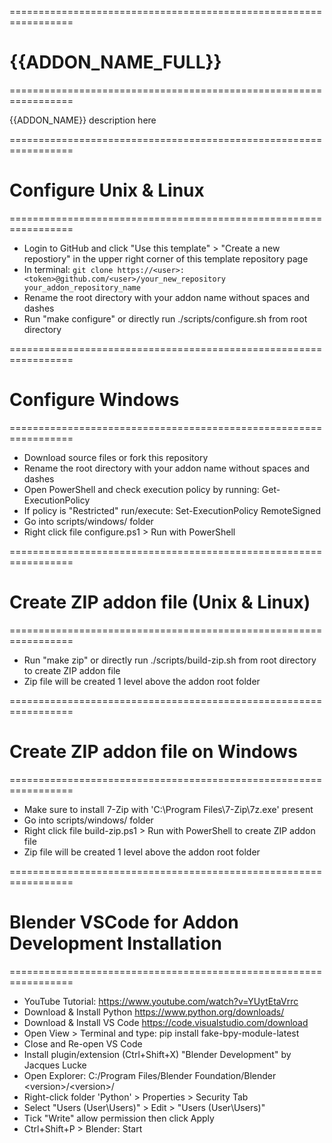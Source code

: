 =================================================================
# {{ADDON_NAME_FULL}}
=================================================================

{{ADDON_NAME}} description here

=================================================================
# Configure Unix & Linux
=================================================================

* Login to GitHub and click "Use this template" > "Create a new repostiory" in the upper right corner of this template repository page
* In terminal: `git clone https://<user>:<token>@github.com/<user>/your_new_repository your_addon_repository_name`
* Rename the root directory with your addon name without spaces and dashes
* Run "make configure" or directly run ./scripts/configure.sh from root directory

=================================================================
# Configure Windows
=================================================================

* Download source files or fork this repository
* Rename the root directory with your addon name without spaces and dashes
* Open PowerShell and check execution policy by running: Get-ExecutionPolicy
* If policy is "Restricted" run/execute: Set-ExecutionPolicy RemoteSigned
* Go into scripts/windows/ folder
* Right click file configure.ps1 > Run with PowerShell

=================================================================
# Create ZIP addon file (Unix & Linux)
=================================================================

* Run "make zip" or directly run ./scripts/build-zip.sh from root directory to create ZIP addon file
* Zip file will be created 1 level above the addon root folder

=================================================================
# Create ZIP addon file on Windows
=================================================================

* Make sure to install 7-Zip with 'C:\Program Files\7-Zip\7z.exe' present
* Go into scripts/windows/ folder
* Right click file build-zip.ps1 > Run with PowerShell to create ZIP addon file
* Zip file will be created 1 level above the addon root folder

=================================================================
# Blender VSCode for Addon Development Installation
=================================================================

* YouTube Tutorial: https://www.youtube.com/watch?v=YUytEtaVrrc
* Download & Install Python https://www.python.org/downloads/
* Download & Install VS Code https://code.visualstudio.com/download
* Open View > Terminal and type: pip install fake-bpy-module-latest
* Close and Re-open VS Code
* Install plugin/extension (Ctrl+Shift+X) "Blender Development" by Jacques Lucke
* Open Explorer: C:/Program Files/Blender Foundation/Blender &lt;version&gt;/&lt;version&gt;/
* Right-click folder 'Python' &gt; Properties &gt; Security Tab
* Select "Users (User\\Users)" &gt; Edit &gt; "Users (User\\Users)"
* Tick "Write" allow permission then click Apply
* Ctrl+Shift+P &gt; Blender: Start
